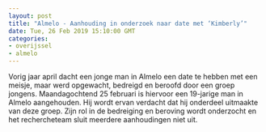 ```yaml
---
layout: post
title: "Almelo - Aanhouding in onderzoek naar date met ‘Kimberly’"
date: Tue, 26 Feb 2019 15:10:00 GMT
categories: 
- overijssel 
- almelo 
---
```


Vorig jaar april dacht een jonge man in Almelo een date te hebben met een meisje, maar werd opgewacht, bedreigd en beroofd door een groep jongens. Maandagochtend 25 februari is hiervoor een 19-jarige man in Almelo aangehouden. Hij wordt ervan verdacht dat hij onderdeel uitmaakte van deze groep. Zijn rol in de bedreiging en beroving wordt onderzocht en het rechercheteam sluit meerdere aanhoudingen niet uit.
